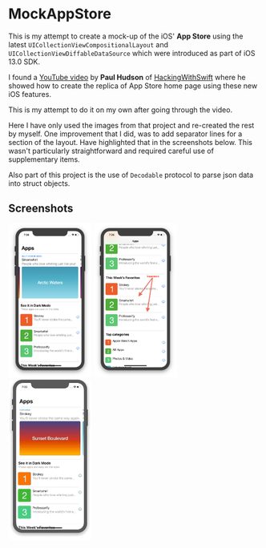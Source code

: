 # MockAppStore
This is my attempt to create a mock-up of the iOS' **App Store** using the latest ```UICollectionViewCompositionalLayout``` and ```UICollectionViewDiffableDataSource``` which were introduced as part of iOS 13.0 SDK.

I found a [YouTube video](https://www.youtube.com/watch?v=SR7DtcT61tA) by **Paul Hudson** of [HackingWithSwift](www.hackingwithswift.com) where he showed how to create the replica of App Store home page using these new iOS features.

This is my attempt to do it on my own after going through the video.

Here I have only used the images from that project and re-created the rest by myself. One improvement that I did, was to add separator lines for a section of the layout. Have highlighted that in the screenshots below. This wasn't particularly straightforward and required careful use of supplementary items.

Also part of this project is the use of ```Decodable``` protocol to parse json data into struct objects.

## Screenshots
<p align="left">
<img src="./ScreenCaptures/LargeCells.png" width="33%" />
<img src="./ScreenCaptures/Medium_smallCells.png" width="33%" />
<img src="./ScreenCaptures/HorizontalScrolling.gif" width="33%" />
</p>
